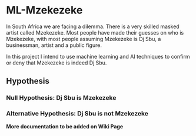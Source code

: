 # ML-Mzekezeke

In South Africa we are facing a dilemma. There is a very skilled masked artist called Mzekezeke.
Most people have made their guesses on who is Mzekezeke, with most people assuming Mzekezeke is Dj Sbu, a businessman, artist and a public figure. 

In this project I intend to use machine learning and AI techniques to confirm or deny that Mzekezeke is indeed Dj Sbu. 

## Hypothesis 
### Null Hypothesis: Dj Sbu is Mzekezeke
### Alternative Hypothesis: Dj Sbu is not Mzekezeke

**More documentation to be added on Wiki Page**
